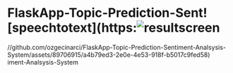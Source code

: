 # FlaskApp-Topic-Prediction-Sent![speechtotext](https:![resultscreen](https://github.com/ozgecinarci/FlaskApp-Topic-Prediction-Sentiment-Analsysis-System/assets/89706915/89a28f12-3e7e-4159-9e6c-14763ca11e67)
//github.com/ozgecinarci/FlaskApp-Topic-Prediction-Sentiment-Analsysis-System/assets/89706915/a4b79ed3-2e0e-4e53-918f-b5017c9fed58)
iment-Analsysis-System
